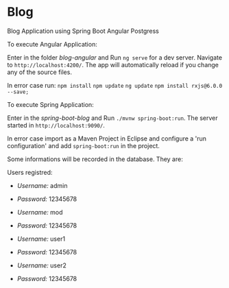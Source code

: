 # Blog
Blog Application using Spring Boot Angular Postgress

To execute Angular Application:

Enter in the folder *blog-angular* and Run `ng serve` for a dev server. 
Navigate to `http://localhost:4200/`. The app will automatically reload if you change any of the source files.

In error case run:
`npm install`
`npm update`
`ng update`
`npm install rxjs@6.0.0 --save;`

To execute Spring Application:

Enter in the *spring-boot-blog* and Run `./mvnw spring-boot:run`. The server started in `http://localhost:9090/`.

In error case import as a Maven Project in Eclipse and configure a 'run configuration' and add `spring-boot:run` in the project.

Some informations will be recorded in the database. They are: 

Users registred:
- *Username:* admin
- *Password:* 12345678

- *Username:* mod
- *Password:* 12345678

- *Username:* user1
- *Password:* 12345678

- *Username:* user2
- *Password:* 12345678
